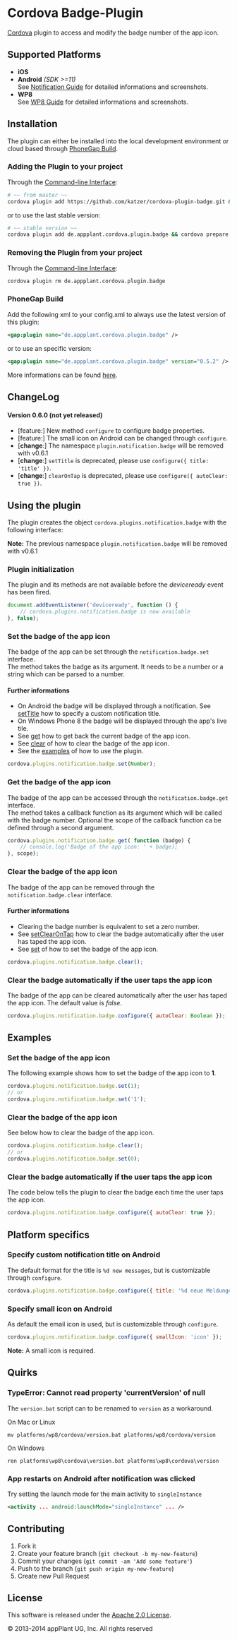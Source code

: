 Cordova Badge-Plugin
====================

[Cordova][cordova] plugin to access and modify the badge number of the app icon.


## Supported Platforms
- **iOS**
- **Android** *(SDK >=11)*<br>
See [Notification Guide][android_notification_guide] for detailed informations and screenshots.
- **WP8**<br>
See [WP8 Guide][wp8_notification_guide] for detailed informations and screenshots.


## Installation
The plugin can either be installed into the local development environment or cloud based through [PhoneGap Build][PGB].

### Adding the Plugin to your project
Through the [Command-line Interface][CLI]:
```bash
# ~~ from master ~~
cordova plugin add https://github.com/katzer/cordova-plugin-badge.git && cordova prepare
```
or to use the last stable version:
```bash
# ~~ stable version ~~
cordova plugin add de.appplant.cordova.plugin.badge && cordova prepare
```

### Removing the Plugin from your project
Through the [Command-line Interface][CLI]:
```bash
cordova plugin rm de.appplant.cordova.plugin.badge
```

### PhoneGap Build
Add the following xml to your config.xml to always use the latest version of this plugin:
```xml
<gap:plugin name="de.appplant.cordova.plugin.badge" />
```
or to use an specific version:
```xml
<gap:plugin name="de.appplant.cordova.plugin.badge" version="0.5.2" />
```
More informations can be found [here][PGB_plugin].


## ChangeLog

#### Version 0.6.0 (not yet released)
- [feature:] New method `configure` to configure badge properties.
- [feature:] The small icon on Android can be changed through `configure`.
- [**change**:] The namespace `plugin.notification.badge` will be removed with v0.6.1
- [**change**:] `setTitle` is deprecated, please use `configure({ title: 'title' })`.
- [**change**:] `clearOnTap` is deprecated, please use `configure({ autoClear: true })`.


## Using the plugin
The plugin creates the object `cordova.plugins.notification.badge` with the following interface:

**Note:** The previous namespace `plugin.notification.badge` will be removed with v0.6.1

### Plugin initialization
The plugin and its methods are not available before the *deviceready* event has been fired.

```javascript
document.addEventListener('deviceready', function () {
    // cordova.plugins.notification.badge is now available
}, false);
```

### Set the badge of the app icon
The badge of the app can be set through the `notification.badge.set` interface.<br>
The method takes the badge as its argument. It needs to be a number or a string which can be parsed to a number.

#### Further informations
- On Android the badge will be displayed through a notification. See [setTitle][set_title] how to specify a custom notification title.
- On Windows Phone 8 the badge will be displayed through the app's live tile.
- See [get][get] how to get back the current badge of the app icon.
- See [clear][clear] of how to clear the badge of the app icon.
- See the [examples][examples] of how to use the plugin.

```javascript
cordova.plugins.notification.badge.set(Number);
```

### Get the badge of the app icon
The badge of the app can be accessed through the `notification.badge.get` interface.<br>
The method takes a callback function as its argument which will be called with the badge number. Optional the scope of the callback function ca be defined through a second argument.

```javascript
cordova.plugins.notification.badge.get( function (badge) {
	// console.log('Badge of the app icon: ' + badge);
}, scope);
```

### Clear the badge of the app icon
The badge of the app can be removed through the `notification.badge.clear` interface.

#### Further informations
- Clearing the badge number is equivalent to set a zero number.
- See [setClearOnTap][set_clear_on_tap] how to clear the badge automatically after the user has taped the app icon.
- See [set][set] of how to set the badge of the app icon.

```javascript
cordova.plugins.notification.badge.clear();
```

### Clear the badge automatically if the user taps the app icon
The badge of the app can be cleared automatically after the user has taped the app icon. The default value is *false*.

```javascript
cordova.plugins.notification.badge.configure({ autoClear: Boolean });
```


##  Examples
### Set the badge of the app icon
The following example shows how to set the badge of the app icon to **1**.

```javascript
cordova.plugins.notification.badge.set(1);
// or
cordova.plugins.notification.badge.set('1');
```

### Clear the badge of the app icon
See below how to clear the badge of the app icon.

```javascript
cordova.plugins.notification.badge.clear();
// or
cordova.plugins.notification.badge.set(0);
```

### Clear the badge automatically if the user taps the app icon
The code below tells the plugin to clear the badge each time the user taps the app icon.

```javascript
cordova.plugins.notification.badge.configure({ autoClear: true });
```


## Platform specifics
### Specify custom notification title on Android
The default format for the title is `%d new messages`, but is customizable through `configure`.

```javascript
cordova.plugins.notification.badge.configure({ title: '%d neue Meldungen' });
```

### Specify small icon on Android
As default the email icon is used, but is customizable through `configure`.

```javascript
cordova.plugins.notification.badge.configure({ smallIcon: 'icon' });
```

**Note:** A small icon is required.


## Quirks
### TypeError: Cannot read property 'currentVersion' of null
The `version.bat` script can to be renamed to `version` as a workaround.

On Mac or Linux
```
mv platforms/wp8/cordova/version.bat platforms/wp8/cordova/version
```
On Windows
```
ren platforms\wp8\cordova\version.bat platforms\wp8\cordova\version
```

### App restarts on Android after notification was clicked
Try setting the launch mode for the main activity to `singleInstance`
```xml
<activity ... android:launchMode="singleInstance" ... />
```


## Contributing

1. Fork it
2. Create your feature branch (`git checkout -b my-new-feature`)
3. Commit your changes (`git commit -am 'Add some feature'`)
4. Push to the branch (`git push origin my-new-feature`)
5. Create new Pull Request


## License

This software is released under the [Apache 2.0 License][apache2_license].

© 2013-2014 appPlant UG, Inc. All rights reserved


[cordova]: https://cordova.apache.org
[android_notification_guide]: http://developer.android.com/guide/topics/ui/notifiers/notifications.html
[wp8_notification_guide]: http://msdn.microsoft.com/en-us/library/windowsphone/develop/hh202948.aspx
[CLI]: http://cordova.apache.org/docs/en/3.0.0/guide_cli_index.md.html#The%20Command-line%20Interface
[PGB]: http://docs.build.phonegap.com/en_US/3.3.0/index.html
[PGB_plugin]: https://build.phonegap.com/plugins/724
[set]: #set-the-badge-of-the-app-icon
[get]: #get-the-badge-of-the-app-icon
[clear]: #clear-the-badge-of-the-app-icon
[set_clear_on_tap]: #clear-the-badge-automatically-if-the-user-taps-the-app-icon
[examples]: #examples
[set_title]: specify-custom-notification-title-on-android
[apache2_license]: http://opensource.org/licenses/Apache-2.0
